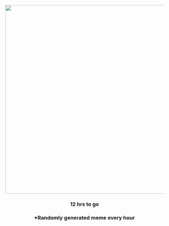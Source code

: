 <p align="center">
        <img src="https://i.redd.it/vbofoc2jeqq91.jpg" width="600" height="600">
        </p>
        <h3 align="center">12 hrs to go</h3>
        <h3 align="center">*Randomly generated meme every hour</h3>
    